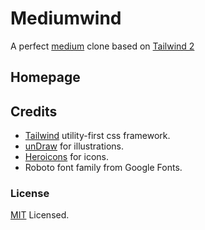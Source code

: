 # Mediumwind
A perfect [medium]('https://medium.com/) clone based on [Tailwind 2]('https://tailwindcss.com/')

## Homepage

## Credits
- [Tailwind]('https://tailwindcss.com/') utility-first css framework.
- [unDraw]('https://undraw.co/illustrations') for illustrations.
- [Heroicons]('https://heroicons.dev/') for icons.
- Roboto font family from Google Fonts.

### License
[MIT](') Licensed.